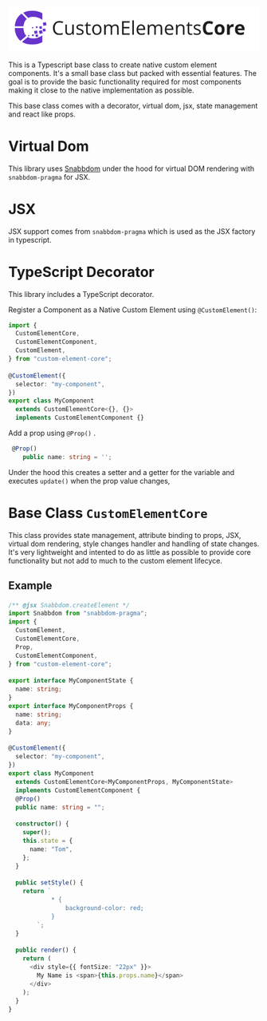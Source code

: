 <img alt="CustomElementsCore" src="design/logo.png">

This is a Typescript base class to create native custom element components. It's a small base class but packed with essential features.
The goal is to provide the basic functionality required for most components making it close to the native implementation as possible.

This base class comes with a decorator, virtual dom, jsx, state management and react like props.

# Virtual Dom

This library uses [Snabbdom](https://github.com/snabbdom/snabbdom) under the hood for virtual DOM rendering with `snabbdom-pragma` for JSX.

# JSX

JSX support comes from `snabbdom-pragma` which is used as the JSX factory in typescript.

# TypeScript Decorator

This library includes a TypeScript decorator.

Register a Component as a Native Custom Element using `@CustomElement()`:

```ts
import {
  CustomElementCore,
  CustomElementComponent,
  CustomElement,
} from "custom-element-core";

@CustomElement({
  selector: "my-component",
})
export class MyComponent
  extends CustomElementCore<{}, {}>
  implements CustomElementComponent {}
```

Add a prop using `@Prop()` .

```ts
 @Prop()
    public name: string = '';
```

Under the hood this creates a setter and a getter for the variable and executes `update()` when the prop value changes,

# Base Class `CustomElementCore`

This class provides state management, attribute binding to props, JSX, virtual dom rendering, style changes handler and handling of state changes. It's very lightweight and intented to do as little as possible to provide core functionality but not add to much to the custom element lifecyce.

## Example

```ts
/** @jsx Snabbdom.createElement */
import Snabbdom from "snabbdom-pragma";
import {
  CustomElement,
  CustomElementCore,
  Prop,
  CustomElementComponent,
} from "custom-element-core";

export interface MyComponentState {
  name: string;
}
export interface MyComponentProps {
  name: string;
  data: any;
}

@CustomElement({
  selector: "my-component",
})
export class MyComponent
  extends CustomElementCore<MyComponentProps, MyComponentState>
  implements CustomElementComponent {
  @Prop()
  public name: string = "";

  constructor() {
    super();
    this.state = {
      name: "Tom",
    };
  }

  public setStyle() {
    return `
            * {
                background-color: red;
            }
        `;
  }

  public render() {
    return (
      <div style={{ fontSize: "22px" }}>
        My Name is <span>{this.props.name}</span>
      </div>
    );
  }
}
```
